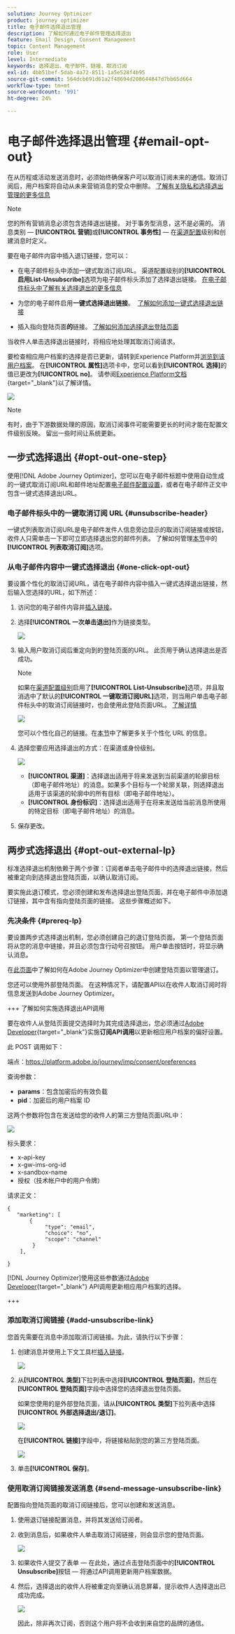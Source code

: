 ```yaml
---
solution: Journey Optimizer
product: journey optimizer
title: 电子邮件选择退出管理
description: 了解如何通过电子邮件管理选择退出
feature: Email Design, Consent Management
topic: Content Management
role: User
level: Intermediate
keywords: 选择退出、电子邮件、链接、取消订阅
exl-id: 4bb51bef-5dab-4a72-8511-1a5e528f4b95
source-git-commit: 564dcb691d61a2f48694d208644847d7bb65d664
workflow-type: tm+mt
source-wordcount: '991'
ht-degree: 24%

---
```


# 电子邮件选择退出管理 {#email-opt-out}

在从历程或活动发送消息时，必须始终确保客户可以取消订阅未来的通信。取消订阅后，用户档案将自动从未来营销消息的受众中删除。  [了解有关隐私和选择退出管理的更多信息](../privacy/opt-out.md)

>[!NOTE]
>
>您的所有营销消息必须包含选择退出链接。 对于事务型消息，这不是必需的。 消息类别 — **[!UICONTROL 营销]**&#x200B;或&#x200B;**[!UICONTROL 事务性]** — 在[渠道配置](../configuration/channel-surfaces.md#email-type)级别和创建消息时定义。

要在电子邮件内容中插入退订链接，您可以：

* 在电子邮件标头中添加一键式取消订阅URL。 渠道配置级别的&#x200B;**[!UICONTROL 启用List-Unsubscribe]**&#x200B;选项为电子邮件标头添加了选择退出链接。 [在电子邮件标头中了解有关选择退出的更多信息](#unsubscribe-header)

* 为您的电子邮件启用&#x200B;**一键式选择退出链接**。  [了解如何添加一键式选择退出链接](#one-click-opt-out)

* 插入指向登陆页面&#x200B;**的**&#x200B;链接。 [了解如何添加选择退出登陆页面](#opt-out-external-lp)

当收件人单击选择退出链接时，将相应地处理其取消订阅请求。

要检查相应用户档案的选择是否已更新，请转到Experience Platform并[浏览到该用户档案](https://experienceleague.adobe.com/en/docs/experience-platform/profile/ui/user-guide#attributes-tab)。 在&#x200B;**[!UICONTROL 属性]**&#x200B;选项卡中，您可以看到&#x200B;**[!UICONTROL 选择]**&#x200B;的值已更改为&#x200B;**[!UICONTROL no]**。 请参阅[Experience Platform文档](https://experienceleague.adobe.com/en/docs/experience-platform/profile/ui/user-guide#browse-identity){target="_blank"}以了解详情。

![](assets/opt-out-profile-choice.png)

>[!NOTE]
>
>有时，由于下游数据处理的原因，取消订阅事件可能需要更长的时间才能在配置文件级别反映。 留出一些时间让系统更新。

## 一步式选择退出 {#opt-out-one-step}

使用[!DNL Adobe Journey Optimizer]，您可以在电子邮件标题中使用自动生成的一键式取消订阅URL和邮件地址配置[电子邮件配置设置](email-settings.md#list-unsubscribe)，或者在电子邮件正文中包含一键式选择退出URL。

### 电子邮件标头中的一键取消订阅 URL {#unsubscribe-header}

一键式列表取消订阅URL是电子邮件发件人信息旁边显示的取消订阅链接或按钮，收件人只需单击一下即可立即选择退出您的邮件列表。 了解如何管理[本节](list-unsubscribe.md)中的&#x200B;**[!UICONTROL 列表取消订阅]**&#x200B;选项。

### 从电子邮件内容中一键式选择退出 {#one-click-opt-out}

要设置个性化的取消订阅URL，请在电子邮件内容中插入一键式选择退出链接，然后输入您选择的URL，如下所述：

1. 访问您的电子邮件内容并[插入链接](../email/message-tracking.md#insert-links)。
1. 选择&#x200B;**[!UICONTROL 一次单击退出]**&#x200B;作为链接类型。

   ![](assets/message-tracking-opt-out.png)

1. 输入用户取消订阅后重定向到的登陆页面的URL。 此页用于确认选择退出是否成功。

   >[!NOTE]
   >
   >如果在[渠道配置级别](email-settings.md#list-unsubscribe)启用了&#x200B;**[!UICONTROL List-Unsubscribe]**&#x200B;选项，并且取消选中了默认的&#x200B;**[!UICONTROL 一键取消订阅URL]**&#x200B;选项，则当用户单击电子邮件标头中的取消订阅链接时，也会使用此登陆页面URL。 [了解详情](list-unsubscribe.md)

   ![](assets/message-tracking-opt-out-confirmation.png)

   您可以个性化自己的链接。在[本节](../personalization/personalization-syntax.md)中了解更多关于个性化 URL 的信息。

1. 选择您要应用选择退出的方式：在渠道或身份级别。

   ![](assets/message-tracking-opt-out-level.png)

   * **[!UICONTROL 渠道]**：选择退出适用于将来发送到当前渠道的轮廓目标（即电子邮件地址）的消息。如果多个目标与一个轮廓关联，则选择退出适用于该渠道的轮廓中的所有目标（即电子邮件地址）。
   * **[!UICONTROL 身份标识]**：选择退出适用于在将来发送给当前消息所使用的特定目标（即电子邮件地址）的消息。
     <!--* **[!UICONTROL Subscription]**: The opt-out applies to future messages associated with a specific subscription list. This option can only be selected if the current message is associated with a subscription list.-->

1. 保存更改。


## 两步式选择退出 {#opt-out-external-lp}

标准选择退出机制依赖于两个步骤：订阅者单击电子邮件中的选择退出链接，然后被重定向到选择退出登陆页面，以确认取消订阅。

要实施此退订模式，您必须创建和发布选择退出登陆页面，并在电子邮件中添加退订链接，其中含有指向登陆页面的链接。 这些步骤概述如下。


### 先决条件 {#prereq-lp}

要设置两步式选择退出机制，您必须创建自己的退订登陆页面。 第一个登陆页面将从您的消息中链接，并且必须包含行动号召按钮。 用户单击按钮时，将显示确认消息。

在[此页面](../landing-pages/lp-use-cases.md#opt-out)中了解如何在Adobe Journey Optimizer中创建登陆页面以管理退订。

您还可以使用外部登陆页面。 在这种情况下，请配置API以在收件人取消订阅时将信息发送到Adobe Journey Optimizer。

+++ 了解如何实施选择退出API调用

要在收件人从登陆页面提交选择时为其完成选择退出，您必须通过[Adobe Developer](https://developer.adobe.com){target="_blank"}实施&#x200B;**订阅API调用**&#x200B;以更新相应用户档案的偏好设置。

此 POST 调用如下：

端点：https://platform.adobe.io/journey/imp/consent/preferences

查询参数：

* **params**：包含加密后的有效负载
* **pid**：加密后的用户档案 ID

这两个参数将包含在发送给您的收件人的第三方登陆页面URL中：

![](assets/opt-out-parameters.png)

标头要求：

* x-api-key
* x-gw-ims-org-id
* x-sandbox-name
* 授权（技术帐户中的用户令牌）

请求正文：

```
{
   "marketing": [
       {
            "type": "email",           
            "choice": "no",          
            "scope": "channel"       
        }
    ],
 
}
```

[!DNL Journey Optimizer]使用这些参数通过[Adobe Developer](https://developer.adobe.com){target="_blank"} API调用更新相应用户档案的选择。

+++


### 添加取消订阅链接 {#add-unsubscribe-link}

您首先需要在消息中添加取消订阅链接。为此，请执行以下步骤：

1. 创建消息并使用上下文工具栏[插入链接](../email/message-tracking.md#insert-links)。

   ![](assets/opt-out-insert-link.png)

1. 从&#x200B;**[!UICONTROL 类型]**&#x200B;下拉列表中选择&#x200B;**[!UICONTROL 登陆页面]**，然后在&#x200B;**[!UICONTROL 登陆页面]**&#x200B;字段中选择您的选择退出登陆页面。

   如果您使用的是外部登陆页面，请从&#x200B;**[!UICONTROL 类型]**&#x200B;下拉列表中选择&#x200B;**[!UICONTROL 外部选择退出/退订]**。

   ![](assets/opt-out-link-type.png)

   在&#x200B;**[!UICONTROL 链接]**&#x200B;字段中，将链接粘贴到您的第三方登陆页面。

   ![](assets/opt-out-link-url.png)

1. 单击&#x200B;**[!UICONTROL 保存]**。


### 使用取消订阅链接发送消息 {#send-message-unsubscribe-link}

配置指向登陆页面的取消订阅链接后，您可以创建和发送消息。

1. 使用退订链接配置消息，并将其发送给订阅者。

1. 收到消息后，如果收件人单击取消订阅链接，则会显示您的登陆页面。

   ![](assets/opt-out-lp-example.png)

1. 如果收件人提交了表单 — 在此处，通过点击登陆页面中的&#x200B;**[!UICONTROL Unsubscribe]**&#x200B;按钮 — 将通过API调用更新用户档案数据。

1. 然后，选择退出的收件人将被重定向至确认消息屏幕，提示收件人选择退出已成功完成。

   ![](assets/opt-out-confirmation-example.png)

   因此，除非再次订阅，否则这个用户将不会收到来自您的品牌的通信。

